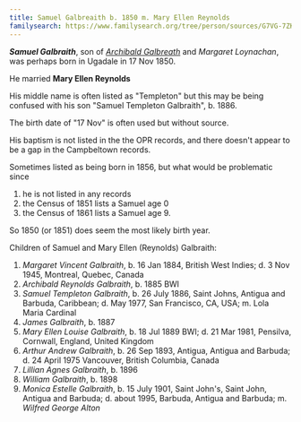 ```yaml
---
title: Samuel Galbreaith b. 1850 m. Mary Ellen Reynolds
familysearch: https://www.familysearch.org/tree/person/sources/G7VG-7ZK
---
```

***Samuel Galbraith***, son of *[Archibald Galbreath](galbreath-archibald-1803.md)* and *Margaret Loynachan*,
was perhaps born in Ugadale in 17 Nov 1850.

He married **Mary Ellen Reynolds**

His middle name is often listed as "Templeton" but this may be being confused with his son "Samuel Templeton Galbraith", b. 1886.

The birth date of "17 Nov" is often used but without source.

His baptism is not listed in the the OPR records, and there doesn't appear to be a gap in the Campbeltown records.

Sometimes listed as being born in 1856, but what would be problematic since 

1. he is not listed in any records
2. the Census of 1851 lists a Samuel age 0
3. the Census of 1861 lists a Samuel age 9.

So 1850 (or 1851) does seem the most likely birth year.

Children of Samuel and Mary Ellen (Reynolds) Galbraith:

1. *Margaret Vincent Galbraith*, b. 16 Jan 1884, British West Indies; d. 3 Nov 1945, Montreal, Quebec, Canada
2. *Archibald Reynolds Galbraith*, b. 1885 BWI
3. *Samuel Templeton Galbraith*, b. 26 July 1886, Saint Johns, Antigua and Barbuda, Caribbean; d. May 1977, San Francisco, CA, USA; m. Lola Maria Cardinal
4. *James Galbraith*, b. 1887
5. *Mary Ellen Louise Galbraith*,  b. 18 Jul 1889 BWI; d. 21 Mar 1981, Pensilva, Cornwall, England, United Kingdom
6. *Arthur Andrew Galbraith*, b. 26 Sep 1893, Antigua, Antigua and Barbuda; d. 24 April 1975 Vancouver, British Columbia, Canada
7. *Lillian Agnes Galbraith*, b. 1896
8. *William Galbraith*, b. 1898
9. *Monica Estelle Galbraith*, b. 15 July 1901, Saint John's, Saint John, Antigua and Barbuda; d. about 1995, Barbuda, Antigua and Barbuda; m.  *Wilfred George Alton*

